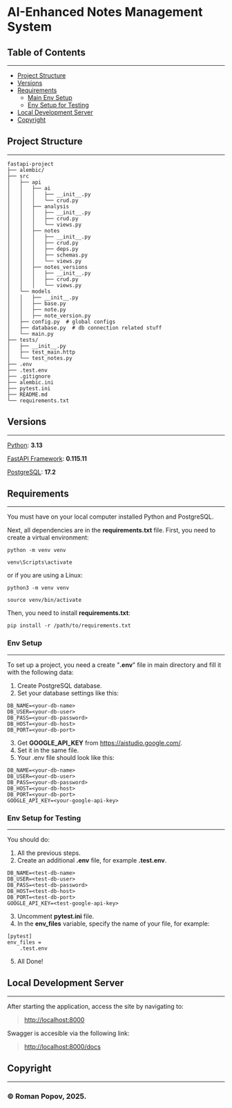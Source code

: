 # AI-Enhanced Notes Management System

## Table of Contents

---
- [Project Structure](#project-structure)
- [Versions](#versions)
- [Requirements](#requirements)
    - [Main Env Setup](#env-setup)
    - [Env Setup for Testing](#env-setup-for-testing)
- [Local Development Server](#local-development-server)
- [Copyright](#copyright)

## Project Structure

---

```text
fastapi-project
├── alembic/
├── src
│   ├── api
│   │   ├── ai
│   │   │   ├── __init__.py
│   │   │   └── crud.py
│   │   ├── analysis
│   │   │   ├── __init__.py
│   │   │   ├── crud.py
│   │   │   └── views.py
│   │   ├── notes
│   │   │   ├── __init__.py
│   │   │   ├── crud.py
│   │   │   ├── deps.py
│   │   │   ├── schemas.py
│   │   │   └── views.py
│   │   ├── notes_versions
│   │   │   ├── __init__.py
│   │   │   ├── crud.py
│   │   │   └── views.py
│   └── models
│   │   ├── __init__.py  
│   │   ├── base.py
│   │   ├── note.py
│   │   ├── note_version.py
│   ├── config.py  # global configs
│   ├── database.py  # db connection related stuff
│   └── main.py
├── tests/
│   ├── __init__.py
│   ├── test_main.http
│   └── test_notes.py
├── .env
├── .test.env
├── .gitignore
├── alembic.ini
├── pytest.ini
├── README.md
└── requirements.txt
```
## Versions

---



[Python](https://www.python.org): **3.13**

[FastAPI Framework](https://github.com/fastapi/fastapi): **0.115.11**

[PostgreSQL](https://www.postgresql.org/): **17.2**

## Requirements

---

You must have on your local computer installed Python and PostgreSQL. 

Next, all dependencies are in the **requirements.txt** file. First, you need to create a virtual environment:
```text
python -m venv venv
```

```text
venv\Scripts\activate
```

or if you are using a Linux:

```text
python3 -m venv venv
```

```text
source venv/bin/activate
```

Then, you need to install **requirements.txt**:

```text
pip install -r /path/to/requirements.txt
```

### Env Setup

---

To set up a project, you need a create "**.env**" 
file in main directory and fill it with the following data:
1. Create PostgreSQL database.
2. Set your database settings like this:

```text 
DB_NAME=<your-db-name>
DB_USER=<your-db-user>
DB_PASS=<your-db-password>
DB_HOST=<your-db-host>
DB_PORT=<your-db-port>
```
3. Get **GOOGLE_API_KEY** from https://aistudio.google.com/.
4. Set it in the same file.
5. Your .env file should look like this:

```text 
DB_NAME=<your-db-name>
DB_USER=<your-db-user>
DB_PASS=<your-db-password>
DB_HOST=<your-db-host>
DB_PORT=<your-db-port>
GOOGLE_API_KEY=<your-google-api-key>
```

### Env Setup for Testing

---

You should do:
1. All the previous steps.
2. Create an additional **.env** file, for example **.test.env**.

```text 
DB_NAME=<test-db-name>
DB_USER=<test-db-user>
DB_PASS=<test-db-password>
DB_HOST=<test-db-host>
DB_PORT=<test-db-port>
GOOGLE_API_KEY=<test-google-api-key>
```

3. Uncomment **pytest.ini** file.
4. In the **env_files** variable, specify the name of your file, for example:

```text 
[pytest]
env_files =
    .test.env
```

5. All Done!

## Local Development Server

---

After starting the application, access the site by navigating to:
> <http://localhost:8000>

Swagger is accesible via the following link: 
> <http://localhost:8000/docs>

## Copyright

---

### © Roman Popov, 2025.